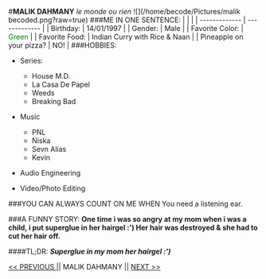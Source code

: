 #**MALIK DAHMANY**
*le monde ou rien*
![](/home/becode/Pictures/malik becoded.png?raw=true)
###ME IN ONE SENTENCE:
|   |  |
| ------------- | ------------- |
| Birthday:  | 14/01/1997  |
| Gender:  | Male   |
| Favorite Color:  | <span style="color:green">Green</span>  |
| Favorite Food:  | Indian Curry with Rice & Naan  |
| Pineapple on your pizza?  | NO!  |
###HOBBIES:
 * Series:
   * House M.D.
   * La Casa De Papel
   * Weeds
   * Breaking Bad

  * Music
    * PNL
    * Niska
    * Sevn Alias
    * Kevin
  * Audio Engineering
  * Video/Photo Editing
    

###YOU CAN ALWAYS COUNT ON ME WHEN
You need a listening ear.

###A FUNNY STORY:
**One time i was so angry at my mom when i was a child, i put superglue in her hairgel :') Her hair was destroyed & she had to cut her hair off.**

####TL;DR:
***Superglue in my mom her hairgel :')***

[<< PREVIOUS ](https://github.com/joerilapin/markdown-challenge/blob/master/README.md/ "Title")
|| MALIK DAHMANY ||
[NEXT >> ](https://github.com/EddyGHendrickx/challenge-markdown/blob/master/README.md/ "Title")

